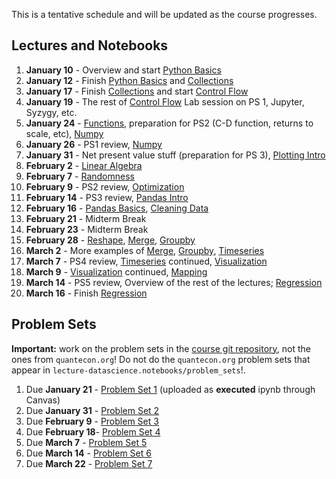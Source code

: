 This is a tentative schedule and will be updated as the course progresses.

## Lectures and Notebooks
1. **January 10** - Overview and start [Python Basics](https://datascience.quantecon.org/python_fundamentals/basics.html)
2. **January 12** - Finish [Python Basics](https://datascience.quantecon.org/python_fundamentals/basics.html) and [Collections](https://datascience.quantecon.org/python_fundamentals/collections.html)
3. **January 17** - Finish [Collections](https://datascience.quantecon.org/python_fundamentals/collections.html) and start [Control Flow](https://datascience.quantecon.org/python_fundamentals/control_flow.html)
4. **January 19** - The rest of [Control Flow](https://datascience.quantecon.org/python_fundamentals/control_flow.html) Lab session on PS 1, Jupyter, Syzygy, etc. 
5. **January 24** - [Functions](https://datascience.quantecon.org/python_fundamentals/functions.html), preparation for PS2 (C-D function, returns to scale, etc), [Numpy](https://datascience.quantecon.org/scientific/numpy_arrays.html)
6. **January 26** - PS1 review,  [Numpy](https://datascience.quantecon.org/scientific/numpy_arrays.html)
7. **January 31** - Net present value stuff (preparation for PS 3), [Plotting Intro](https://datascience.quantecon.org/scientific/plotting.html)
8. **February 2** - [Linear Algebra](https://datascience.quantecon.org/scientific/applied_linalg.html) 
9.  **February 7** - [Randomness](https://datascience.quantecon.org/scientific/randomness.html)
10. **February 9** - PS2 review, [Optimization](https://datascience.quantecon.org/scientific/optimization.html)
11. **February 14** - PS3 review, [Pandas Intro](https://datascience.quantecon.org/pandas/intro.html)
12. **February 16** - [Pandas Basics](https://datascience.quantecon.org/pandas/basics.html), [Cleaning Data](https://datascience.quantecon.org/pandas/data_clean.html)
13. **February 21** - Midterm Break
14. **February 23** - Midterm Break
15. **February 28** - [Reshape](https://datascience.quantecon.org/pandas/reshape.html), [Merge](https://datascience.quantecon.org/pandas/merge.html), [Groupby](https://datascience.quantecon.org/pandas/groupby.html)
16. **March 2** - More examples of [Merge](https://datascience.quantecon.org/pandas/merge.html), [Groupby](https://datascience.quantecon.org/pandas/groupby.html), [Timeseries](https://datascience.quantecon.org/pandas/timeseries.html)
17. **March 7** - PS4 review, [Timeseries](https://datascience.quantecon.org/pandas/timeseries.html) continued, [Visualization](https://datascience.quantecon.org/applications/visualization_rules.html)
18. **March 9** - [Visualization](https://datascience.quantecon.org/applications/visualization_rules.html) continued, [Mapping](https://datascience.quantecon.org/applications/maps.html)
19. **March 14** - PS5 review, Overview of the rest of the lectures; [Regression](https://datascience.quantecon.org/applications/regression.html)
20. **March 16** - Finish [Regression](https://datascience.quantecon.org/applications/regression.html)
<!--
3. **March 21** - [Application: recidivism](https://datascience.quantecon.org/applications/recidivism.html)
4. **March 23** - [Classification](https://datascience.quantecon.org/applications/classification.html)
5. **March 28** - [Machine learning in economics](https://datascience.quantecon.org/applications/ml_in_economics.html)
6. **March 30** - PS7 review, Brainstorming Session on the Final Project
7. **April 4** -  [Covid trends](https://github.com/ubcecon/ECON323_2020_Fall/blob/master/extra_notebooks/covid-trends.ipynb), [Covid cases](https://github.com/ubcecon/ECON323_2020_Fall/blob/master/extra_notebooks/covid-cases.ipynb)
8. **April 6** - [Heterogeneous effect](https://datascience.quantecon.org/applications/heterogeneity.html)
[Working with text](https://datascience.quantecon.org/applications/working_with_text.html)
-->

## Problem Sets
**Important:** work on the problem sets in the [course git repository](https://github.com/ubcecon/ECON323_2022_Spring/tree/master/problem_sets), not the ones from `quantecon.org`! Do not do the `quantecon.org` problem sets that appear in `lecture-datascience.notebooks/problem_sets`!.


1. Due **January 21** - [Problem Set 1](/problem_sets/problem_set_1.ipynb) (uploaded as **executed** ipynb through Canvas)
2. Due **January 31** - [Problem Set 2](/problem_sets/problem_set_2.ipynb)
3. Due **February 9** - [Problem Set 3](/problem_sets/problem_set_3.ipynb)
4. Due **February 18**- [Problem Set 4](/problem_sets/problem_set_4.ipynb)
5. Due **March 7** - [Problem Set 5](/problem_sets/problem_set_5.ipynb)
6. Due **March 14** - [Problem Set 6](/problem_sets/problem_set_6.ipynb)
7. Due **March 22** - [Problem Set 7](/problem_sets/problem_set_7.ipymb)
<!--
8. Due **November 19th** [Problem Set 8](https://datascience.quantecon.org/problem_sets/problem_set_8.html) or the exercises from [the covid prediction notebook](https://github.com/ubcecon/323-covid/blob/master/notebooks/covid-prediction.ipynb) -->

